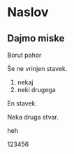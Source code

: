 # Naslov
## Dajmo miske

Borut pahor

Še ne vrinjen stavek.
1. nekaj 
2. neki drugega

En stavek.

Neka druga stvar.

heh

123456
